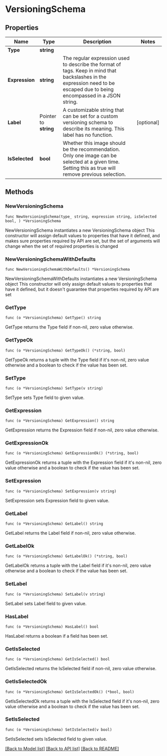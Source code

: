 # VersioningSchema

## Properties

Name | Type | Description | Notes
------------ | ------------- | ------------- | -------------
**Type** | **string** |  | 
**Expression** | **string** | The regular expression used to describe the format of tags. Keep in mind that backslashes in the expression need to be escaped due to being encompassed in a JSON string.  | 
**Label** | Pointer to **string** | A customizable string that can be set for a custom versioning schema to describe its meaning. This label has no function.  | [optional] 
**IsSelected** | **bool** | Whether this image should be the recommendation. Only one image can be selected at a given time. Setting this as true will remove previous selection.  | 

## Methods

### NewVersioningSchema

`func NewVersioningSchema(type_ string, expression string, isSelected bool, ) *VersioningSchema`

NewVersioningSchema instantiates a new VersioningSchema object
This constructor will assign default values to properties that have it defined,
and makes sure properties required by API are set, but the set of arguments
will change when the set of required properties is changed

### NewVersioningSchemaWithDefaults

`func NewVersioningSchemaWithDefaults() *VersioningSchema`

NewVersioningSchemaWithDefaults instantiates a new VersioningSchema object
This constructor will only assign default values to properties that have it defined,
but it doesn't guarantee that properties required by API are set

### GetType

`func (o *VersioningSchema) GetType() string`

GetType returns the Type field if non-nil, zero value otherwise.

### GetTypeOk

`func (o *VersioningSchema) GetTypeOk() (*string, bool)`

GetTypeOk returns a tuple with the Type field if it's non-nil, zero value otherwise
and a boolean to check if the value has been set.

### SetType

`func (o *VersioningSchema) SetType(v string)`

SetType sets Type field to given value.


### GetExpression

`func (o *VersioningSchema) GetExpression() string`

GetExpression returns the Expression field if non-nil, zero value otherwise.

### GetExpressionOk

`func (o *VersioningSchema) GetExpressionOk() (*string, bool)`

GetExpressionOk returns a tuple with the Expression field if it's non-nil, zero value otherwise
and a boolean to check if the value has been set.

### SetExpression

`func (o *VersioningSchema) SetExpression(v string)`

SetExpression sets Expression field to given value.


### GetLabel

`func (o *VersioningSchema) GetLabel() string`

GetLabel returns the Label field if non-nil, zero value otherwise.

### GetLabelOk

`func (o *VersioningSchema) GetLabelOk() (*string, bool)`

GetLabelOk returns a tuple with the Label field if it's non-nil, zero value otherwise
and a boolean to check if the value has been set.

### SetLabel

`func (o *VersioningSchema) SetLabel(v string)`

SetLabel sets Label field to given value.

### HasLabel

`func (o *VersioningSchema) HasLabel() bool`

HasLabel returns a boolean if a field has been set.

### GetIsSelected

`func (o *VersioningSchema) GetIsSelected() bool`

GetIsSelected returns the IsSelected field if non-nil, zero value otherwise.

### GetIsSelectedOk

`func (o *VersioningSchema) GetIsSelectedOk() (*bool, bool)`

GetIsSelectedOk returns a tuple with the IsSelected field if it's non-nil, zero value otherwise
and a boolean to check if the value has been set.

### SetIsSelected

`func (o *VersioningSchema) SetIsSelected(v bool)`

SetIsSelected sets IsSelected field to given value.



[[Back to Model list]](../README.md#documentation-for-models) [[Back to API list]](../README.md#documentation-for-api-endpoints) [[Back to README]](../README.md)


